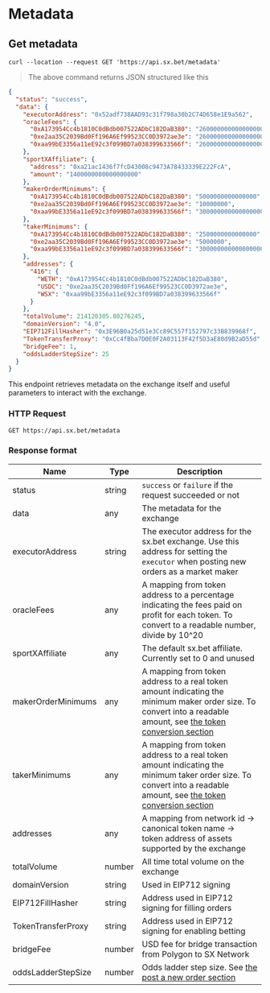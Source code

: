 # Metadata

## Get metadata

```shell
curl --location --request GET 'https://api.sx.bet/metadata'
```

> The above command returns JSON structured like this

```json
{
  "status": "success",
  "data": {
    "executorAddress": "0x52adf738AAD93c31f798a30b2C74D658e1E9a562",
    "oracleFees": {
      "0xA173954Cc4b1810C0dBdb007522ADbC182DaB380": "2600000000000000000",
      "0xe2aa35C2039Bd0Ff196A6Ef99523CC0D3972ae3e": "2600000000000000000",
      "0xaa99bE3356a11eE92c3f099BD7a038399633566f": "2600000000000000000"
    },
    "sportXAffiliate": {
      "address": "0xa21ac1436f7fcD43008c9473A78433339E222FcA",
      "amount": "1400000000000000000"
    },
    "makerOrderMinimums": {
      "0xA173954Cc4b1810C0dBdb007522ADbC182DaB380": "5000000000000000",
      "0xe2aa35C2039Bd0Ff196A6Ef99523CC0D3972ae3e": "10000000",
      "0xaa99bE3356a11eE92c3f099BD7a038399633566f": "30000000000000000000"
    },
    "takerMinimums": {
      "0xA173954Cc4b1810C0dBdb007522ADbC182DaB380": "2500000000000000",
      "0xe2aa35C2039Bd0Ff196A6Ef99523CC0D3972ae3e": "5000000",
      "0xaa99bE3356a11eE92c3f099BD7a038399633566f": "30000000000000000000"
    },
    "addresses": {
      "416": {
        "WETH": "0xA173954Cc4b1810C0dBdb007522ADbC182DaB380",
        "USDC": "0xe2aa35C2039Bd0Ff196A6Ef99523CC0D3972ae3e",
        "WSX": "0xaa99bE3356a11eE92c3f099BD7a038399633566f"
      }
    },
    "totalVolume": 214120305.80276245,
    "domainVersion": "4.0",
    "EIP712FillHasher": "0x3E96B0a25d51e3Cc89C557f152797c33B839968f",
    "TokenTransferProxy": "0xCc4fBba7D0E0F2A03113F42f5D3aE80d9B2aD55d",
    "bridgeFee": 1,
    "oddsLadderStepSize": 25
  }
}
```

This endpoint retrieves metadata on the exchange itself and useful parameters to interact with the exchange.

### HTTP Request

`GET https://api.sx.bet/metadata`

### Response format

| Name               | Type    | Description                                                                                                                                                                 |
| ------------------ | ------- | --------------------------------------------------------------------------------------------------------------------------------------------------------------------------- |
| status             | string  | `success` or `failure` if the request succeeded or not                                                                                                                      |
| data               | any     | The metadata for the exchange                                                                                                                                               |
| executorAddress    | string  | The executor address for the sx.bet exchange. Use this address for setting the `executor` when posting new orders as a market maker                                         |
| oracleFees         | any     | A mapping from token address to a percentage indicating the fees paid on profit for each token. To convert to a readable number, divide by 10^20                            |
| sportXAffiliate    | any     | The default sx.bet affiliate. Currently set to 0 and unused                                                                                                                 |
| makerOrderMinimums | any     | A mapping from token address to a real token amount indicating the minimum maker order size. To convert into a readable amount, see [the token conversion section](#tokens) |
| takerMinimums      | any     | A mapping from token address to a real token amount indicating the minimum taker order size. To convert into a readable amount, see [the token conversion section](#tokens) |
| addresses          | any     | A mapping from network id -> canonical token name -> token address of assets supported by the exchange                                                                      |
| totalVolume        | number  | All time total volume on the exchange                                                                                                                                       |
| domainVersion      | string  | Used in EIP712 signing                                                                                                                                                      |
| EIP712FillHasher   | string  | Address used in EIP712 signing for filling orders                                                                                                                           |
| TokenTransferProxy | string  | Address used in EIP712 signing for enabling betting                                                                                                                         |
| bridgeFee          | number  | USD fee for bridge transaction from Polygon to SX Network                                                                                                                   |
| oddsLadderStepSize | number  | Odds ladder step size. See [the post a new order section](#post-a-new-order)                                                                                                |

